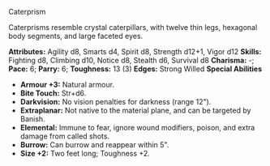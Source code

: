 Caterprism

Caterprisms resemble crystal caterpillars, with twelve thin legs,
hexagonal body segments, and large faceted eyes.

**Attributes:** Agility d8, Smarts d4, Spirit d8, Strength d12+1, Vigor
d12
**Skills:** Fighting d8, Climbing d10, Notice d8, Stealth d6, Survival
d8
**Charisma:** -; **Pace:** 6; **Parry:** 6; **Toughness:** 13 (3)
**Edges:** Strong Willed
**Special Abilities**
- **Armour +3:** Natural armour.
- **Bite Touch:** Str+d6.
- **Darkvision:** No vision penalties for darkness (range 12").
- **Extraplanar:** Not native to the material plane, and can be targeted
by Banish.
- **Elemental:** Immune to fear, ignore wound modifiers, poison, and
extra damage from called shots.
- **Burrow:** Can burrow and reappear within 5".
- **Size +2:** Two feet long; Toughness +2.

